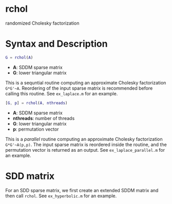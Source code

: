 # rchol
randomized Cholesky factorization

# Syntax and Description
```matlab
G = rchol(A)
```

- **A**: SDDM sparse matrix 
- **G**: lower triangular matrix

This is a sequntial routine computing an approximate Cholesky factorization `G*G'~A`. Reordering of the input sparse matrix is recommended before calling this routine. See `ex_laplace.m` for an example.

```matlab
[G, p] = rchol(A, nthreads)
```

- **A**: SDDM sparse matrix 
- **nthreads**: number of threads
- **G**: lower triangular matrix
- **p**: permutation vector

This is a *parallel* routine computing an approximate Cholesky factorization `G*G'~A(p,p)`. The input sparse matrix is reordered inside the routine, and the permutation vector is returned as an output. See `ex_laplace_parallel.m` for an example.


# SDD matrix
For an SDD sparse matrix, we first create an extended SDDM matrix and then call `rchol`. See `ex_hyperbolic.m` for an example.


<!--

Matlab interface:

rchol inputs:

The rchol function takes two inputs. The first input is the sparse SDDM matrix, which is a mandatory input. If the second input is not given, then the factorization will be sequencial. In this case, if users want to use a particular permuation, then they should permute the first input before passing it into the function.

The second input (optional) is for multithreading purpose; it specifies the number of threads to be used during the execution of the parallel factorization. The second input should be strictly greater than 0 and a power of 2.

In the special case that the input thread number is 1, the method will be equivalent to the sequential method. In other words, the function behaves as if the second input is nonexistent at all. 


rchol outputs:

rchol returns two outputs. The first output is the Cholesky factor, the second output is the permutation used within rchol. If the thread number is not supplied or is equal to 1, then the returned permuation will simply be a vector from 1 to n, where n is the length of the matrix. However, if thread number is anything other than 1, meaning that parallelization is used, then the function will permute the given SDDM matrix first before factorization. This is necessary because in order to multi-thread the method, we would need to do graph partitioning. The permutation used internally within the function will be returned. Hence, when using pcg, the users will need to supply it with a permuted system, in which the permutation used should be the one returned by rchol.
-->



